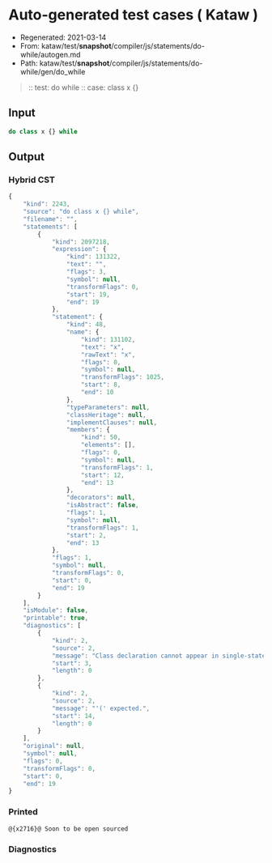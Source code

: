 # Auto-generated test cases ( Kataw )
- Regenerated: 2021-03-14
- From: kataw/test/__snapshot__/compiler/js/statements/do-while/autogen.md
- Path: kataw/test/__snapshot__/compiler/js/statements/do-while/gen/do_while
> :: test: do while
> :: case: class x {}
## Input

`````js
do class x {} while
`````

## Output

### Hybrid CST

```javascript
{
    "kind": 2243,
    "source": "do class x {} while",
    "filename": "",
    "statements": [
        {
            "kind": 2097218,
            "expression": {
                "kind": 131322,
                "text": "",
                "flags": 3,
                "symbol": null,
                "transformFlags": 0,
                "start": 19,
                "end": 19
            },
            "statement": {
                "kind": 48,
                "name": {
                    "kind": 131102,
                    "text": "x",
                    "rawText": "x",
                    "flags": 0,
                    "symbol": null,
                    "transformFlags": 1025,
                    "start": 8,
                    "end": 10
                },
                "typeParameters": null,
                "classHeritage": null,
                "implementClauses": null,
                "members": {
                    "kind": 50,
                    "elements": [],
                    "flags": 0,
                    "symbol": null,
                    "transformFlags": 1,
                    "start": 12,
                    "end": 13
                },
                "decorators": null,
                "isAbstract": false,
                "flags": 1,
                "symbol": null,
                "transformFlags": 1,
                "start": 2,
                "end": 13
            },
            "flags": 1,
            "symbol": null,
            "transformFlags": 0,
            "start": 0,
            "end": 19
        }
    ],
    "isModule": false,
    "printable": true,
    "diagnostics": [
        {
            "kind": 2,
            "source": 2,
            "message": "Class declaration cannot appear in single-statement context",
            "start": 3,
            "length": 0
        },
        {
            "kind": 2,
            "source": 2,
            "message": "'(' expected.",
            "start": 14,
            "length": 0
        }
    ],
    "original": null,
    "symbol": null,
    "flags": 0,
    "transformFlags": 0,
    "start": 0,
    "end": 19
}
```

### Printed

```javascript
@{x2716}@ Soon to be open sourced
```

### Diagnostics

```javascript

```

